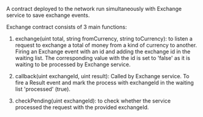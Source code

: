 A contract deployed to the network run simultaneously with Exchange service to save exchange events.

Exchange contract consists of 3 main functions:

1. exchange(uint total, string fromCurrency, string toCurrency): to listen a request to exchange a total of money 
from a kind of currency to another. Firing an Exchange event with an id and adding the exchange id in the waiting 
list. The corresponding value with the id is set to 'false' as it is waiting to be processed by Exchange service.

2. callback(uint exchangeId, uint result): Called by Exchange service. To fire a Result event and mark the process 
with exchangeId in the waiting list 'processed' (true). 

3. checkPending(uint exchangeId): to check whether the service processed the request with the provided exchangeId.
